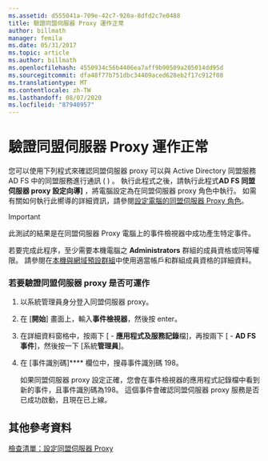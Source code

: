 ```yaml
---
ms.assetid: d555041a-709e-42c7-920a-8dfd2c7e0488
title: 驗證同盟伺服器 Proxy 運作正常
author: billmath
manager: femila
ms.date: 05/31/2017
ms.topic: article
ms.author: billmath
ms.openlocfilehash: 4550934c56b4406ea7aff9b90509a205014dd95d
ms.sourcegitcommit: dfa48f77b751dbc34409aced628eb2f17c912f08
ms.translationtype: MT
ms.contentlocale: zh-TW
ms.lasthandoff: 08/07/2020
ms.locfileid: "87940957"
---
```

# <a name="verify-that-a-federation-server-proxy-is-operational"></a>驗證同盟伺服器 Proxy 運作正常


您可以使用下列程式來確認同盟伺服器 proxy 可以與 Active Directory 同盟服務 AD FS 中的同盟服務進行通訊 \( \) 。 執行此程式之後，請執行此程式**AD FS 同盟伺服器 proxy 設定向導]** ，將電腦設定為在同盟伺服器 proxy 角色中執行。 如需有關如何執行此嚮導的詳細資訊，請參閱[設定電腦的同盟伺服器 Proxy 角色](Configure-a-Computer-for-the-Federation-Server-Proxy-Role.md)。

> [!IMPORTANT]
> 此測試的結果是在同盟伺服器 Proxy 電腦上的事件檢視器中成功產生特定事件。

若要完成此程序，至少需要本機電腦之 **Administrators** 群組的成員資格或同等權限。  請參閱在[本機與網域預設群組](https://go.microsoft.com/fwlink/?LinkId=83477)中使用適當帳戶和群組成員資格的詳細資料。

### <a name="to-verify-that-a-federation-server-proxy-is-operational"></a>若要驗證同盟伺服器 proxy 是否可運作

1.  以系統管理員身分登入同盟伺服器 proxy。

2.  在 [**開始**] 畫面上，輸入**事件檢視器**，然後按 enter。

3.  在詳細資料窗格中，按兩下 [ \- **應用程式及服務記錄**檔]，再按兩下 [ \- **AD FS 事件**]，然後按一下 [系統**管理員**]。

4.  在 [事件識別碼]**** 欄位中，搜尋事件識別碼 198。

    如果同盟伺服器 proxy 設定正確，您會在事件檢視器的應用程式記錄檔中看到新的事件，且事件識別碼為198。 這個事件會確認同盟伺服器 proxy 服務是否已成功啟動，且現在已上線。

## <a name="additional-references"></a>其他參考資料
[檢查清單：設定同盟伺服器 Proxy](Checklist--Setting-Up-a-Federation-Server-Proxy.md)



